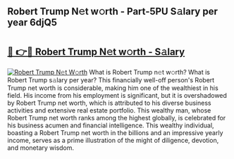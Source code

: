 ## Robert Trump N𝚎t w𝚘rth - Part-5PU S𝚊lary per year 6djQ5

# <h2><a href="http://gc0oer.nevu.top/?p=Robert+Trump">🔗 👉🔴 Robert Trump N𝚎t w𝚘rth - S𝚊lary</a></h2>

[![Robert Trump N𝚎t W𝚘rth](https://i.imgur.com/Oavwk0R.jpeg)](http://gc0oer.nevu.top/?p=Robert+Trump)
What is Robert Trump n𝚎t w𝚘rth? What is Robert Trump s𝚊lary per year?
This financially well-off person's Robert Trump net worth is considerable, making him one of the wealthiest in his field. His income from his employment is significant, but it is overshadowed by Robert Trump net worth, which is attributed to his diverse business activities and extensive real estate portfolio. This wealthy man, whose Robert Trump net worth ranks among the highest globally, is celebrated for his business acumen and financial intelligence. This wealthy individual, boasting a Robert Trump net worth in the billions and an impressive yearly income, serves as a prime illustration of the might of diligence, devotion, and monetary wisdom.
